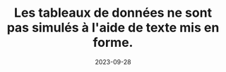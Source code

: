 ---
N: '240'
Rubrique: Structure et code
title: Les tableaux de données ne sont pas simulés à l'aide de texte mis  en forme. 
detail: Les tableaux de données ne sont pas simulés à l'aide de texte mis en forme. 
abstract: 
categories: [" Structure et code"]
agrege: O4240-E079
opquast: '4 240'
indiceebook: '79'
description: "Règle n° 079"
before: "078"
weight: "079"
after: "080"
actif: '1'
layout: rules
date: 2023-09-28
tags: ["", ""]
objectif: ["", ""]
Meo: [""]
Controle: [""
]
Source: ["Opquast"]
Referentiel: [""]
Steps: ["", ""]
---